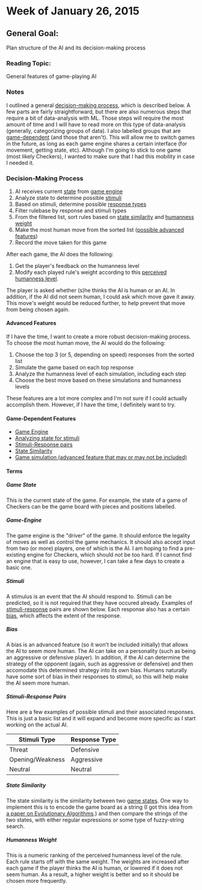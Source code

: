 # Week of January 26, 2015

## General Goal: 
Plan structure of the AI and its decision-making process

### Reading Topic: 
General features of game-playing AI

### Notes
I outlined a general [decision-making process](#decision-making-process), which is described below. A few parts are fairly straightforward, but there are also numerous steps that require a bit of data-analysis with ML.
Those steps will require the most amount of time and I will have to read more on this type of data-analysis (generally, categorizing groups of data).
I also labelled groups that are [game-dependent](#game-dependent-features) (and those that aren't). This will allow me to switch games in the future, as long as each game engine shares a certain interface (for movement, getting state, etc). Although I'm going to stick to one game (most likely Checkers), I wanted to make sure that I had this mobility in case I needed it.

### Decision-Making Process

1. AI receives current [state](#game-state) from [game engine](#game-engine)
2. Analyze state to determine possible [stimuli](#stimuli)
3. Based on stimuli, determine possible [response types](#stimuli-response-pairs)
4. Filter rulebase by response and stimuli types
5. From the filtered list, sort rules based on [state similarity](#state-similarity) and [humanness weight](#humanness-weight)
6. Make the most human move from the sorted list ([possible advanced features](#advanced-features))
7. Record the move taken for this game

After each game, the AI does the following:

1. Get the player's feedback on the humanness level
2. Modify each played rule's weight according to this [perceived humanness level](#humanness-weight).

The player is asked whether (s)he thinks the AI is human or an AI. In addition, if the AI did not seem human, I could ask which move gave it away. This move's weight would be reduced further, to help prevent that move from being chosen again.

#### Advanced Features
If I have the time, I want to create a more robust decision-making process. To choose the most human move, the AI would do the following:

1. Choose the top 3 (or 5, depending on speed) responses from the sorted list
2. Simulate the game based on each top response
3. Analyze the humanness level of each simulation, including each step
4. Choose the best move based on these simulations and humanness levels

These features are a lot more complex and I'm not sure if I could actually accomplish them. However, if I have the time, I definitely want to try.

#### Game-Dependent Features

* [Game Engine](#game-engine)
* [Analyzing state for stimuli](#stimuli)
* [Stimuli-Response pairs](#stimuli-response-pairs)
* [State Similarity](#state-similarity)
* [Game simulation (advanced feature that may or may not be included)](#advanced-features)

#### Terms
##### Game State
This is the current state of the game. For example, the state of a game of Checkers can be the game board with pieces and positions labelled.

##### Game-Engine
The game engine is the "driver" of the game. It should enforce the legality of moves as well as control the game mechanics. It should also accept input from two (or more) players, one of which is the AI.
I am hoping to find a pre-existing engine for Checkers, which should not be too hard. If I cannot find an engine that is easy to use, however, I can take a few days to create a basic one.

##### Stimuli
A stimulus is an event that the AI should respond to. Stimuli can be predicted, so it is not required that they have occured already. Examples of [stimuli-response](#stimuli-response-pairs) pairs are shown below. Each response also has a certain [bias](#bias), which affects the extent of the response.

##### Bias
A bias is an advanced feature (so it won't be included initially) that allows the AI to seem more human. The AI can take on a personality (such as being an aggressive or defensive player).
In addition, if the AI can determine the strategy of the opponent (again, such as aggressive or defensive) and then accomodate this determined strategy into its own bias.
Humans naturally have some sort of bias in their responses to stimuli, so this will help make the AI seem more human.

##### Stimuli-Response Pairs
Here are a few examples of possible stimuli and their associated responses. This is just a basic list and it will expand and become more specific as I start working on the actual AI.

|Stimuli Type |Response Type |
|---------------|------------------|
| Threat | Defensive |
| Opening/Weakness | Aggressive |
| Neutral | Neutral |

##### State Similarity
The state similarity is the similarity between two [game states](#game-state). 
One way to implement this is to encode the game board as a string (I got this idea from [a paper on Evolutionary Algorithms](http://ilk.uvt.nl/~pspronck/pubs/PonsenCGAIDE.pdf).) and then compare the strings of the two states, with either regular expressions or some type of fuzzy-string search.

##### Humanness Weight
This is a numeric ranking of the perceived humanness level of the rule. Each rule starts off with the same weight. The weights are increased after each game if the player thinks the AI is human, or lowered if it does not seem human.
As a result, a higher weight is better and so it should be chosen more frequently.
